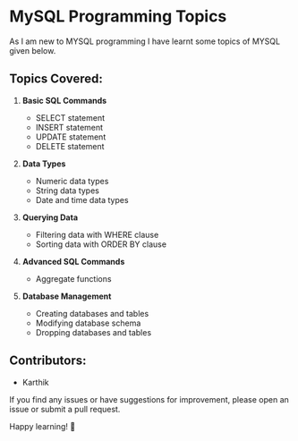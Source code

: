 # MySQL Programming Topics

As I am new to MYSQL programming I have learnt some topics of MYSQL given below.

## Topics Covered:

1. **Basic SQL Commands**
   - SELECT statement
   - INSERT statement
   - UPDATE statement
   - DELETE statement

2. **Data Types**
   - Numeric data types
   - String data types
   - Date and time data types

3. **Querying Data**
   - Filtering data with WHERE clause
   - Sorting data with ORDER BY clause

4. **Advanced SQL Commands**
   - Aggregate functions

7. **Database Management**
   - Creating databases and tables
   - Modifying database schema
   - Dropping databases and tables

## Contributors:

- Karthik

If you find any issues or have suggestions for improvement, please open an issue or submit a pull request.

Happy learning! 🚀
